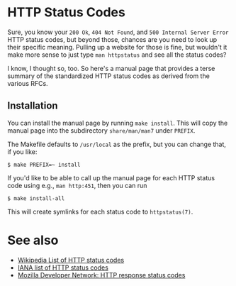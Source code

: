 HTTP Status Codes
=================

Sure, you know your `200 Ok`, `404 Not Found`, and
`500 Internal Server Error` HTTP status codes, but
beyond those, chances are you need to look up their
specific meaning.  Pulling up a website for those is
fine, but wouldn't it make more sense to just type
`man httpstatus` and see all the status codes?

I know, I thought so, too.  So here's a manual page
that provides a terse summary of the standardized HTTP
status codes as derived from the various RFCs.

## Installation

You can install the manual page by running `make
install`.  This will copy the manual page into the
subdirectory `share/man/man7` under `PREFIX`.

The Makefile defaults to `/usr/local` as the prefix,
but you can change that, if you like:

```
$ make PREFIX=~ install
```

If you'd like to be able to call up the manual page
for each HTTP status code using e.g., `man http:451`,
then you can run

```
$ make install-all
```

This will create symlinks for each status code to
`httpstatus(7)`.


See also
========

* [Wikipedia List of HTTP status codes](https://en.wikipedia.org/wiki/List_of_HTTP_status_codes)
* [IANA list of HTTP status codes](https://www.iana.org/assignments/http-status-codes/http-status-codes.xhtml)
* [Mozilla Developer Network: HTTP response status codes](https://developer.mozilla.org/en-US/docs/Web/HTTP/Status)
